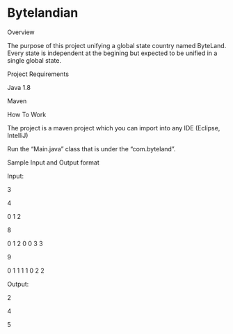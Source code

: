 # Bytelandian


Overview

The purpose of this project unifying a global state country named ByteLand. 
Every state is
independent at the begining but expected to be unified in a single global state.



Project Requirements

Java 1.8

Maven



How To Work

The project is a maven project which you can import into any IDE (Eclipse, IntelliJ)

Run the “Main.java” class that is under the “com.byteland”.



Sample Input and Output format

Input:

3 

4

0 1 2

8

0 1 2 0 0 3 3

9

0 1 1 1 1 0 2 2


Output:

2 

4 

5
